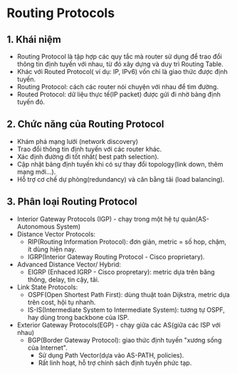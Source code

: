 # Routing Protocols
## 1. Khái niệm
- Routing Protocol là tập hợp các quy tắc mà router sử dụng để trao đổi thông tin định tuyến với nhau, từ đó xây dựng và duy trì Routing Table.
- Khác với Routed Protocol( ví dụ: IP, IPv6) vốn chỉ là giao thức được định tuyến.
- Routing Protocol: cách các router nói chuyện với nhau để tìm đường.
- Routed Protocol: dữ liệu thực tế(IP packet) được gửi đi nhờ bảng định tuyến đó.

## 2. Chức năng của Routing Protocol
- Khám phá mạng lưới (network discovery)
- Trao đổi thông tin định tuyến với các router khác.
- Xác định đường đi tốt nhất( best path selection).
- Cập nhật bảng định tuyến khi có sự thay đổi topology(link down, thêm mạng mới...).
- Hỗ trợ cơ chế dự phòng(redundancy) và cân bằng tải (load balancing).

## 3. Phân loại Routing Protocol
- Interior Gateway Protocols (IGP) - chạy trong một hệ tự quản(AS- Autonomous System)
- Distance Vector Protocols:
  - RIP(Routing Information Protocol): đơn giản, metric = số hop, chậm, ít dùng hiện nay.
  - IGRP(Interior Gateway Routing Protocol - Cisco proprietary).
- Advanced Distance Vector/ Hybrid:
  - EIGRP (Enhaced IGRP - Cisco propretary): metric dựa trên băng thông, delay, tin cậy, tải.
- Link State Protocols:
  - OSPF(Open Shortest Path First): dùng thuật toán Dijkstra, metric dựa trên cost, hội tụ nhanh.
  - IS-IS(Intermediate System to Intermediate System): tương tự OSPF, hay dùng trong backbone của ISP.
- Exterior Gateway Protocols(EGP) - chạy giữa các AS(giữa các ISP với nhau)
  - BGP(Border Gateway Protocol): giao thức định tuyến "xương sống của Internet".
    - Sử dụng Path Vector(dựa vào AS-PATH, policies).
    - Rất linh hoạt, hỗ trợ chính sách định tuyến phức tạp.